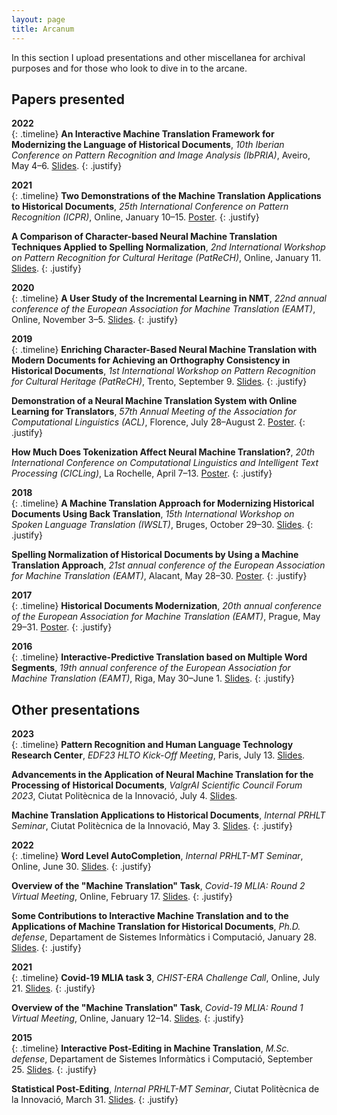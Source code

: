 ```yaml
---
layout: page
title: Arcanum
---
```


In this section I upload presentations and other miscellanea for archival purposes and for those who look to dive in to the arcane.

## Papers presented
**2022** <br />
{: .timeline}
**An Interactive Machine Translation Framework for Modernizing the Language of Historical Documents**, *10th Iberian Conference on Pattern Recognition and Image Analysis (IbPRIA)*, Aveiro, May 4–6. [Slides](presentations/IbPRIA2022.pdf).
{: .justify}

**2021** <br />
{: .timeline}
**Two Demonstrations of the Machine Translation Applications to Historical Documents**, *25th International Conference on Pattern Recognition (ICPR)*, Online, January 10–15. [Poster](presentations/ICPR2020.pdf).
{: .justify}

**A Comparison of Character-based Neural Machine Translation Techniques Applied to Spelling Normalization**, *2nd International Workshop on Pattern Recognition for Cultural Heritage (PatReCH)*, Online, January 11. [Slides](presentations/PatReCH2020.pdf).
{: .justify}

**2020** <br />
{: .timeline}
**A User Study of the Incremental Learning in NMT**, *22nd annual conference of the European Association for Machine Translation (EAMT)*, Online, November 3–5. [Slides](presentations/EAMT2020.pdf).
{: .justify}

**2019** <br />
{: .timeline}
**Enriching Character-Based Neural Machine Translation with Modern Documents for Achieving an Orthography Consistency in Historical Documents**, *1st International Workshop on Pattern Recognition for Cultural Heritage (PatReCH)*, Trento, September 9. [Slides](presentations/PatReCH2019.pdf).
{: .justify}

**Demonstration of a Neural Machine Translation System with Online Learning for Translators**, *57th Annual Meeting of the Association for Computational Linguistics (ACL)*, Florence, July 28–August 2. [Poster](presentations/ACL2019.pdf).
{: .justify}

**How Much Does Tokenization Affect Neural Machine Translation?**, *20th International Conference on Computational Linguistics and Intelligent Text Processing (CICLing)*, La Rochelle, April 7–13. [Poster](presentations/CICLing2019.pdf).
{: .justify}

**2018** <br />
{: .timeline}
**A Machine Translation Approach for Modernizing Historical Documents Using Back Translation**, *15th International Workshop on Spoken Language Translation (IWSLT)*, Bruges, October 29–30. [Slides](presentations/IWSLT2018.pdf).
{: .justify}

**Spelling Normalization of Historical Documents by Using a Machine Translation Approach**, *21st annual conference of the European Association for Machine Translation (EAMT)*, Alacant, May 28–30. [Poster](presentations/EAMT2018.pdf).
{: .justify}

**2017** <br />
{: .timeline}
**Historical Documents Modernization**, *20th annual conference of the European Association for Machine Translation (EAMT)*, Prague, May 29–31. [Poster](presentations/EAMT2017.pdf).
{: .justify}

**2016** <br />
{: .timeline}
**Interactive-Predictive Translation based on Multiple Word Segments**, *19th annual conference of the European Association for Machine Translation (EAMT)*, Riga, May 30–June 1. [Slides](presentations/EAMT2016.pdf).
{: .justify}

## Other presentations
**2023** <br />
{: .timeline}
**Pattern Recognition and Human Language Technology Research Center**, *EDF23 HLTO Kick-Off Meeting*, Paris, July 13. [Slides](presentations/edf23_kick_off.pdf).

**Advancements in the Application of Neural Machine Translation for the Processing of Historical Documents**, *ValgrAI Scientific Council Forum 2023*, Ciutat Politècnica de la Innovació, July 4. [Slides](presentations/valgraiSCF23.pdf).

**Machine Translation Applications to Historical Documents**, *Internal PRHLT Seminar*, Ciutat Politècnica de la Innovació, May 3. [Slides](presentations/mthd.pdf).
{: .justify}

**2022** <br />
{: .timeline}
**Word Level AutoCompletion**, *Internal PRHLT-MT Seminar*, Online, June 30. [Slides](presentations/wlac.pdf).
{: .justify}

**Overview of the "Machine Translation" Task**, *Covid-19 MLIA: Round 2 Virtual Meeting*, Online, February 17. [Slides](presentations/COVID19MLIA2022.pdf).
{: .justify}

**Some Contributions to Interactive Machine Translation and to the Applications of Machine Translation for Historical Documents**, *Ph.D. defense*, Departament de Sistemes Informàtics i Computació, January 28. [Slides](presentations/PhD.pdf).
{: .justify}

**2021** <br />
{: .timeline}
**Covid-19 MLIA task 3**, *CHIST-ERA Challenge Call*, Online, July 21. [Slides](presentations/CHIST-ERA2021.pdf).
{: .justify}

**Overview of the "Machine Translation" Task**, *Covid-19 MLIA: Round 1 Virtual Meeting*, Online, January 12–14. [Slides](presentations/COVID19MLIA2021.pdf).
{: .justify}

**2015** <br />
{: .timeline}
**Interactive Post-Editing in Machine Translation**, *M.Sc. defense*, Departament de Sistemes Informàtics i Computació, September 25. [Slides](presentations/MSc.pdf).
{: .justify}

**Statistical Post-Editing**, *Internal PRHLT-MT Seminar*, Ciutat Politècnica de la Innovació, March 31. [Slides](presentations/spe.pdf).
{: .justify}
